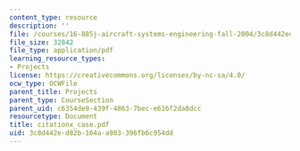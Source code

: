 ```yaml
---
content_type: resource
description: ''
file: /courses/16-885j-aircraft-systems-engineering-fall-2004/3c8d442ed82b164aa983396fb6c954dd_citationx_case.pdf
file_size: 32842
file_type: application/pdf
learning_resource_types:
- Projects
license: https://creativecommons.org/licenses/by-nc-sa/4.0/
ocw_type: OCWFile
parent_title: Projects
parent_type: CourseSection
parent_uid: c6354de9-439f-4863-7bec-e616f2da8dcc
resourcetype: Document
title: citationx_case.pdf
uid: 3c8d442e-d82b-164a-a983-396fb6c954dd
---
```

